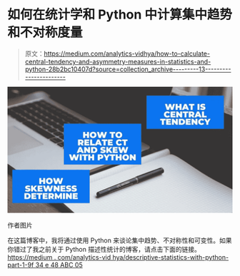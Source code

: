 # 如何在统计学和 Python 中计算集中趋势和不对称度量

> 原文：<https://medium.com/analytics-vidhya/how-to-calculate-central-tendency-and-asymmetry-measures-in-statistics-and-python-28b2bc10407d?source=collection_archive---------13----------------------->

![](img/06bebfb55c50fd0a0b6904714595bef4.png)

作者图片

在这篇博客中，我将通过使用 Python 来谈论集中趋势、不对称性和可变性。如果你错过了我之前关于 Python 描述性统计的博客，请点击下面的链接。[https://medium . com/analytics-vid hya/descriptive-statistics-with-python-part-1-9f 34 e 48 ABC 05](/analytics-vidhya/descriptive-statistics-with-python-part-1-9f34e48abc05)